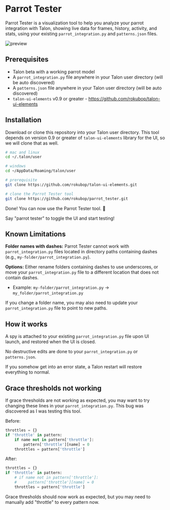 # Parrot Tester

Parrot Tester is a visualization tool to help you analyze your parrot integration with Talon, showing live data for frames, history, activity, and stats, using your existing `parrot_integration.py` and `patterns.json` files.

![preview](preview.png)

## Prerequisites
- Talon beta with a working parrot model
- A `parrot_integration.py` file anywhere in your Talon user directory (will be auto discovered)
- A `patterns.json` file anywhere in your Talon user directory (will be auto discovered)
- `talon-ui-elements` v0.9 or greater - https://github.com/rokubop/talon-ui-elements

## Installation

Download or clone this repository into your Talon user directory. This tool depends on version 0.9 or greater of `talon-ui-elements` library for the UI, so we will clone that as well.

```bash
# mac and linux
cd ~/.talon/user

# windows
cd ~/AppData/Roaming/talon/user

# prerequisite
git clone https://github.com/rokubop/talon-ui-elements.git

# clone the Parrot Tester tool
git clone https://github.com/rokubop/parrot_tester.git
```

Done! You can now use the Parrot Tester tool. 🎉

Say "parrot tester" to toggle the UI and start testing!

## Known Limitations
**Folder names with dashes:** Parrot Tester cannot work with `parrot_integration.py` files located in directory paths containing dashes (e.g., `my-folder/parrot_integration.py`).

**Options:** Either rename folders containing dashes to use underscores, or move your `parrot_integration.py` file to a different location that does not contain dashes.
- Example: `my-folder/parrot_integration.py` → `my_folder/parrot_integration.py`

If you change a folder name, you may also need to update your `parrot_integration.py` file to point to new paths.

## How it works

A spy is attached to your existing `parrot_integration.py` file upon UI launch, and restored when the UI is closed.

No destructive edits are done to your `parrot_integration.py` or `patterns.json`.

If you somehow get into an error state, a Talon restart will restore everything to normal.

## Grace thresholds not working

If grace thresholds are not working as expected, you may want to try changing these lines in your `parrot_integration.py`. This bug was discovered as I was testing this tool.

Before:
```python
throttles = {}
if 'throttle' in pattern:
    if name not in pattern['throttle']:
        pattern['throttle'][name] = 0
    throttles = pattern['throttle']
```

After:
```python
throttles = {}
if 'throttle' in pattern:
    # if name not in pattern['throttle']:
    #     pattern['throttle'][name] = 0
    throttles = pattern['throttle']
```

Grace thresholds should now work as expected, but you may need to manually add "throttle" to every pattern now.